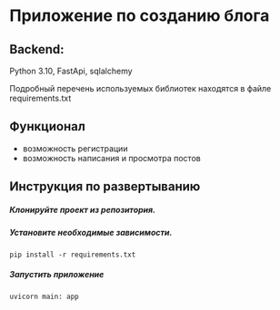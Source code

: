 # Приложение по созданию блога

## Backend:
Python 3.10, FastApi, sqlalchemy

Подробный перечень используемых библиотек находятся в файле requirements.txt

## Функционал
 - возможность регистрации
 - возможность написания и просмотра постов

## Инструкция по развертыванию

##### Клонируйте проект из репозитория.

##### Установите необходимые зависимости.
    pip install -r requirements.txt

##### Запустить приложение
    uvicorn main: app
